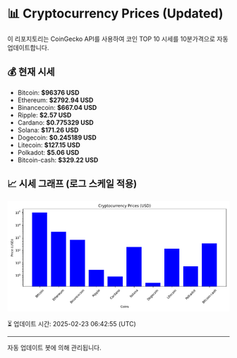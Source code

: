 
# 📊 Cryptocurrency Prices (Updated)

이 리포지토리는 CoinGecko API를 사용하여 코인 TOP 10 시세를 10분가격으로 자동 업데이트합니다.

## 💰 현재 시세
- Bitcoin: **$96376 USD**
- Ethereum: **$2792.94 USD**
- Binancecoin: **$667.04 USD**
- Ripple: **$2.57 USD**
- Cardano: **$0.775329 USD**
- Solana: **$171.26 USD**
- Dogecoin: **$0.245189 USD**
- Litecoin: **$127.15 USD**
- Polkadot: **$5.06 USD**
- Bitcoin-cash: **$329.22 USD**

## 📈 시세 그래프 (로그 스케일 적용)
![Crypto Prices](crypto_prices.png)

⏳ 업데이트 시간: 2025-02-23 06:42:55 (UTC)

---
자동 업데이트 봇에 의해 관리됩니다.
